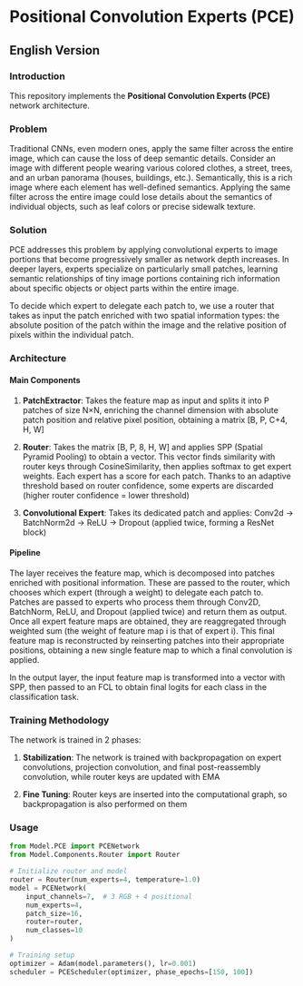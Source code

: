 # Positional Convolution Experts (PCE)

## English Version

### Introduction

This repository implements the **Positional Convolution Experts (PCE)** network architecture.

### Problem

Traditional CNNs, even modern ones, apply the same filter across the entire image, which can cause the loss of deep semantic details. Consider an image with different people wearing various colored clothes, a street, trees, and an urban panorama (houses, buildings, etc.). Semantically, this is a rich image where each element has well-defined semantics. Applying the same filter across the entire image could lose details about the semantics of individual objects, such as leaf colors or precise sidewalk texture.

### Solution

PCE addresses this problem by applying convolutional experts to image portions that become progressively smaller as network depth increases. In deeper layers, experts specialize on particularly small patches, learning semantic relationships of tiny image portions containing rich information about specific objects or object parts within the entire image.

To decide which expert to delegate each patch to, we use a router that takes as input the patch enriched with two spatial information types: the absolute position of the patch within the image and the relative position of pixels within the individual patch.

### Architecture

#### Main Components

1. **PatchExtractor**: Takes the feature map as input and splits it into P patches of size N×N, enriching the channel dimension with absolute patch position and relative pixel position, obtaining a matrix [B, P, C+4, H, W]

2. **Router**: Takes the matrix [B, P, 8, H, W] and applies SPP (Spatial Pyramid Pooling) to obtain a vector. This vector finds similarity with router keys through CosineSimilarity, then applies softmax to get expert weights. Each expert has a score for each patch. Thanks to an adaptive threshold based on router confidence, some experts are discarded (higher router confidence = lower threshold)

3. **Convolutional Expert**: Takes its dedicated patch and applies: Conv2d → BatchNorm2d → ReLU → Dropout (applied twice, forming a ResNet block)

#### Pipeline

The layer receives the feature map, which is decomposed into patches enriched with positional information. These are passed to the router, which chooses which expert (through a weight) to delegate each patch to. Patches are passed to experts who process them through Conv2D, BatchNorm, ReLU, and Dropout (applied twice) and return them as output. Once all expert feature maps are obtained, they are reaggregated through weighted sum (the weight of feature map i is that of expert i). This final feature map is reconstructed by reinserting patches into their appropriate positions, obtaining a new single feature map to which a final convolution is applied.

In the output layer, the input feature map is transformed into a vector with SPP, then passed to an FCL to obtain final logits for each class in the classification task.

### Training Methodology

The network is trained in 2 phases:

1. **Stabilization**: The network is trained with backpropagation on expert convolutions, projection convolution, and final post-reassembly convolution, while router keys are updated with EMA

2. **Fine Tuning**: Router keys are inserted into the computational graph, so backpropagation is also performed on them

### Usage

```python
from Model.PCE import PCENetwork
from Model.Components.Router import Router

# Initialize router and model
router = Router(num_experts=4, temperature=1.0)
model = PCENetwork(
    input_channels=7,  # 3 RGB + 4 positional
    num_experts=4,
    patch_size=16,
    router=router,
    num_classes=10
)

# Training setup
optimizer = Adam(model.parameters(), lr=0.001)
scheduler = PCEScheduler(optimizer, phase_epochs=[150, 100])
```